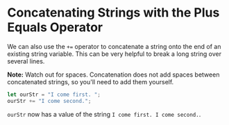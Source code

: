 # **Concatenating Strings with the Plus Equals Operator**

We can also use the `+=` operator to concatenate a string onto the end of an existing string variable. This can be very helpful to break a long string over several lines.

**Note:** Watch out for spaces. Concatenation does not add spaces between concatenated strings, so you'll need to add them yourself.

```js
let ourStr = "I come first. ";
ourStr += "I come second.";
```

`ourStr` now has a value of the string `I come first. I come second.`.